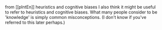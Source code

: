 
from [[pIntEn]]
heuristics and cognitive biases
I also think it might be useful to refer to heuristics and cognitive biases. What many people consider to be 'knowledge' is simply common misconceptions. (I don't know if you've referred to this later perhaps.)
